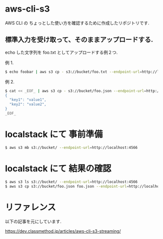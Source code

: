 # aws-cli-s3

AWS CLI の ちょっとした使い方を確認するために作成したリポジトリです.

## 標準入力を受け取って、そのままアップロードする.

echo した文字列を foo.txt としてアップロードする例２つ.

例 1.

```sh
$ echo foobar | aws s3 cp - s3://bucket/foo.txt --endpoint-url=http://localhost:4566
```

例 2.

```sh
$ cat << _EOF_ | aws s3 cp - s3://bucket/foo.json --endpoint-url=http://localhost:4566
{
  "key1": "value1",
  "key2": "value2",
}
_EOF_
```

# localstack にて 事前準備

```sh
$ aws s3 mb s3://bucket/ --endpoint-url=http://localhost:4566
```

# localstack にて 結果の確認

```sh
$ aws s3 ls s3://bucket/ --endpoint-url=http://localhost:4566
$ aws s3 cp s3://bucket/foo.json foo.json --endpoint-url=http://localhost:4566
```

# リファレンス

以下の記事を元にしています.

https://dev.classmethod.jp/articles/aws-cli-s3-streaming/
